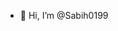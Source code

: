 - 👋 Hi, I’m @Sabih0199
<!---
Sabih0199/Sabih0199 is a ✨ special ✨ repository because its `README.md` (this file) appears on your GitHub profile.
You can click the Preview link to take a look at your changes.
--->
